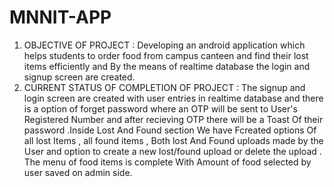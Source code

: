 # MNNIT-APP
1. OBJECTIVE OF PROJECT :  Developing an android application which helps students to order food from campus canteen and find their lost items efficiently and
By the means of realtime database the login and signup screen are created.
2. CURRENT STATUS OF COMPLETION OF PROJECT : The signup and login screen are created with user entries in realtime database and there is a option of forget password where an OTP will be sent to User's Registered Number and after recieving OTP there will be a Toast Of their password .Inside Lost And Found section We have Fcreated options Of all lost Items , all found items , Both lost And Found uploads made by the User and option to create a new lost/found upload or delete the upload .
The menu of food items is complete With Amount of food selected by user saved on admin side.
